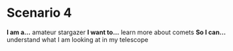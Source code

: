 # Scenario 4

**I am a…** amateur stargazer
**I want to…** learn more about comets
**So I can…** understand what I am looking at in my telescope